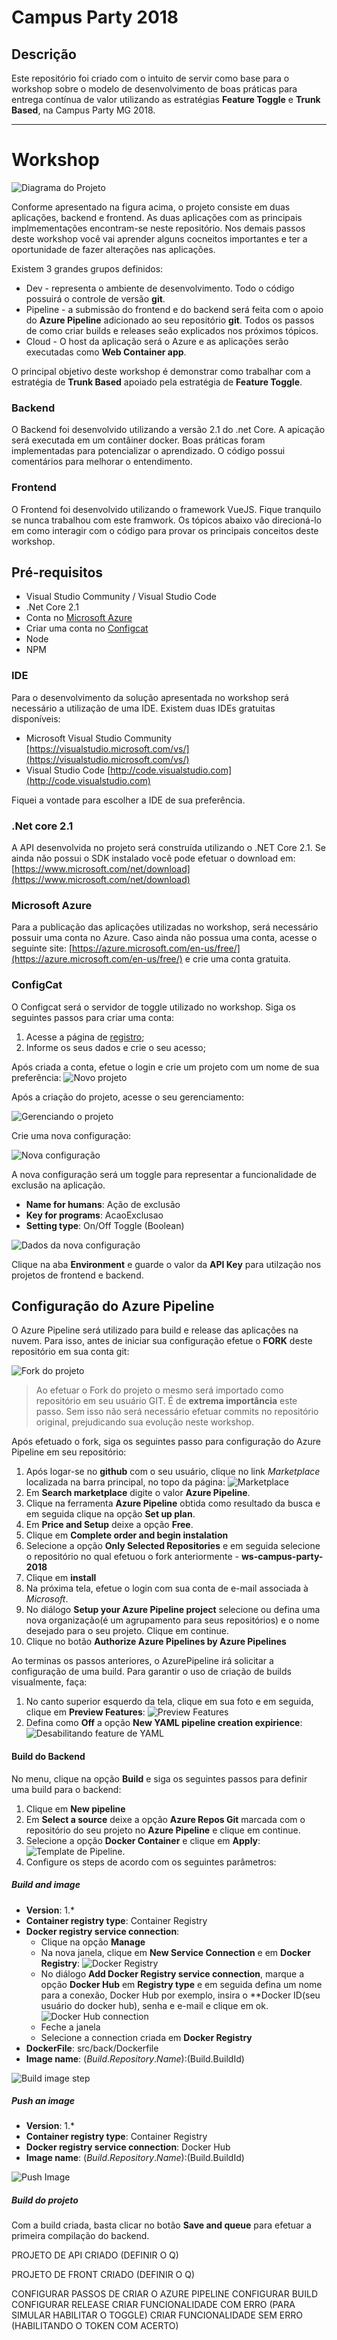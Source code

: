 # Campus Party 2018

## Descrição
Este repositório foi criado com o intuito de servir como base para o workshop sobre o modelo de desenvolvimento de boas práticas para entrega contínua de valor utilizando as estratégias **Feature Toggle** e **Trunk Based**, na Campus Party MG 2018.

---

# Workshop

![Diagrama do Projeto](/img/ProjetoCampusParty2018.png)

Conforme apresentado na figura acima, o projeto consiste em duas aplicações, backend e frontend. As duas aplicações com as principais implmementações encontram-se neste repositório. Nos demais passos deste workshop você vai aprender alguns cocneitos importantes e ter a oportunidade de fazer alterações nas aplicações.

Existem 3 grandes grupos definidos:
- Dev - representa o ambiente de desenvolvimento. Todo o código possuirá o controle de versão **git**.
- Pipeline - a submissão do frontend e do backend será feita com o apoio do **Azure Pipeline** adicionado ao seu repositório **git**. Todos os passos de como criar builds e releases seão explicados nos próximos tópicos.
- Cloud - O host da aplicação será o Azure e as aplicações serão executadas como **Web Container app**.

O principal objetivo deste workshop é demonstrar como trabalhar com a estratégia de **Trunk Based** apoiado pela estratégia de **Feature Toggle**.

### Backend

O Backend foi desenvolvido utilizando a versão 2.1 do .net Core. A apicação será executada em um contâiner docker. Boas práticas foram implementadas para potencializar o aprendizado. O código possui comentários para melhorar o entendimento.

### Frontend

O Frontend foi desenvolvido utilizando o framework VueJS. Fique tranquilo se nunca trabalhou com este framwork. Os tópicos abaixo vão direcioná-lo em como interagir com o código para provar os principais conceitos deste workshop.

## Pré-requisitos

- Visual Studio Community / Visual Studio Code
- .Net Core 2.1
- Conta no [Microsoft Azure](http://portal.azure.com) 
- Criar uma conta no [Configcat](https://configcat.com)
- Node
- NPM

### IDE

Para o desenvolvimento da solução apresentada no workshop será necessário a utilização de uma IDE. Existem duas IDEs gratuitas disponíveis:

- Microsoft Visual Studio Community [https://visualstudio.microsoft.com/vs/](https://visualstudio.microsoft.com/vs/)
- Visual Studio Code [http://code.visualstudio.com](http://code.visualstudio.com)

Fiquei a vontade para escolher a IDE de sua preferência.

### .Net core 2.1

A API desenvolvida no projeto será construída utilizando o .NET Core 2.1. Se ainda não possui o SDK instalado você pode efetuar o download em: [https://www.microsoft.com/net/download](https://www.microsoft.com/net/download)

### Microsoft Azure

Para a publicação das aplicações utilizadas no workshop, será necessário possuir uma conta no Azure. Caso ainda não possua uma conta, acesse o seguinte site: [https://azure.microsoft.com/en-us/free/](https://azure.microsoft.com/en-us/free/) e crie uma conta gratuita.

### ConfigCat

O Configcat será o servidor de toggle utilizado no workshop. Siga os seguintes passos para criar uma conta:

1. Acesse a página de [registro](https://configcat.com/Account/Register);
2. Informe os seus dados e crie o seu acesso;

Após criada a conta, efetue o login e crie um projeto com um nome de sua preferência:
![Novo projeto](/img/newProjectCC.png)

Após a criação do projeto, acesse o seu gerenciamento:

![Gerenciando o projeto](/img/ManageProject.png)

Crie uma nova configuração:

![Nova configuração](/img/newConfigCC.png)

A nova configuração será um toggle para representar a funcionalidade de exclusão na aplicação.

- **Name for humans**: Ação de exclusão
- **Key for programs**: AcaoExclusao
- **Setting type**: On/Off Toggle (Boolean)

![Dados da nova configuração](/img/newAction.png)

Clique na aba **Environment** e guarde o valor da **API Key** para utilzação nos projetos de frontend e backend.

## Configuração do Azure Pipeline

O Azure Pipeline será utilizado para build e release das aplicações na nuvem. Para isso, antes de iniciar sua configuração efetue o **FORK** deste repositório em sua conta git:

![Fork do projeto](/img/fork.png)

> Ao efetuar o Fork do projeto o mesmo será importado como repositório em seu usuário GIT. É de **extrema importância** este passo. Sem isso não será necessário efetuar commits no repositório original, prejudicando sua evolução neste workshop.

Após efetuado o fork, siga os seguintes passo para configuração do Azure Pipeline em seu repositório:

1. Após logar-se no **github** com o seu usuário, clique no link *Marketplace* localizada na barra principal, no topo da página:
![Marketplace](/img/marketplace.png)
2. Em **Search marketplace** digite o valor **Azure Pipeline**.
3. Clique na ferramenta **Azure Pipeline** obtida como resultado da busca e em seguida clique na opção **Set up plan**.
4. Em **Price and Setup** deixe a opção **Free**.
5. Clique em **Complete order and begin instalation**
6. Selecione a opção **Only Selected Repositories** e em seguida selecione o repositório no qual efetuou o fork anteriormente - **ws-campus-party-2018**
7. Clique em **install**
8. Na próxima tela, efetue o login com sua conta de e-mail associada à *Microsoft*.
9. No diálogo **Setup your Azure Pipeline project** selecione ou defina uma nova organização(é um agrupamento para seus repositórios) e o nome desejado para o seu projeto. Clique em continue.
10. Clique no botão **Authorize Azure Pipelines by Azure Pipelines**

Ao terminas os passos anteriores, o AzurePipeline irá solicitar a configuração de uma build. Para garantir o uso de criação de builds visualmente, faça:

1. No canto superior esquerdo da tela, clique em sua foto e em seguida, clique em **Preview Features**:
![Preview Features](/img/previewFeatures.png) 
2. Defina como **Off** a opção **New YAML pipeline creation expirience**:
![Desabilitando feature de YAML](/img/offNewFeature.png)

#### Build do Backend

No menu, clique na opção **Build** e siga os seguintes passos para definir uma build para o backend:

1. Clique em **New pipeline**
2. Em **Select a source** deixe a opção **Azure Repos Git** marcada com o repositório do seu projeto no **Azure Pipeline** e clique em continue.
3. Selecione a opção **Docker Container** e clique em **Apply**:
![Template de Pipeline](/img/dockercontainer.png).
4. Configure os steps de acordo com os seguintes parâmetros:

##### Build and image

- **Version**: 1.*
- **Container registry type**: Container Registry
- **Docker registry service connection**:
  - Clique na opção **Manage**
  - Na nova janela, clique em **New Service Connection** e em **Docker Registry**:
  ![Docker Registry](/img/dockerregistry.png)
  - No diálogo **Add Docker Registry service connection**, marque a opção **Docker Hub** em **Registry type** e em seguida defina um nome para a conexão, Docker Hub por exemplo, insira o **Docker ID(seu usuário do docker hub), senha e e-mail e clique em ok.
  ![Docker Hub connection](/img/dockerhubregistry.png)
  - Feche a janela
  - Selecione a connection criada em **Docker Registry**
- **DockerFile**: src/back/Dockerfile
- **Image name**: $(Build.Repository.Name):$(Build.BuildId)

![Build image step](/img/buildimagestep.png)

##### Push an image

- **Version**: 1.*
- **Container registry type**: Container Registry
- **Docker registry service connection**: Docker Hub
- **Image name**: $(Build.Repository.Name):$(Build.BuildId)

![Push Image](/img/pushimagestep.png)

##### Build do projeto

Com a build criada, basta clicar no botão **Save and queue** para efetuar a primeira compilação do backend.

PROJETO DE API CRIADO (DEFINIR O Q)

PROJETO DE FRONT CRIADO (DEFINIR O Q)

CONFIGURAR PASSOS DE CRIAR O AZURE PIPELINE
CONFIGURAR BUILD
CONFIGURAR RELEASE
CRIAR FUNCIONALIDADE COM ERRO (PARA SIMULAR HABILITAR O TOGGLE)
CRIAR FUNCIONALIDADE SEM ERRO (HABILITANDO O TOKEN COM ACERTO)